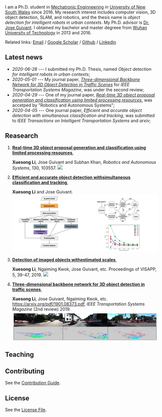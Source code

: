 I am a Ph.D. student in [Mechatronic Enginneering](https://www.engineering.unsw.edu.au/study-with-us/undergraduate-degrees/mechatronic-engineering) in [University of New South Wales](https://www.unsw.edu.au/) since 2016. My research interest includes computer vision, 3D object detection, SLAM, and robotics, and the thesis name is *object detection for intelligent robots in urban contexts*. My Ph.D. advisor is [Dr. Jose Guivant](https://scholar.google.com.au/citations?user=_4IB14IAAAAJ&hl=en). I obtained my bachelor and master degreee from [Wuhan University of Technology](http://english.whut.edu.cn/) in 2013 and 2016.


Related links: [Email](xuesong.li@unsw.edu.au) / [Google Scholar](https://scholar.google.com/citations?user=HIeMGxcAAAAJ) / [Github](https://github.com/Benzlxs) / [Linkedin](https://www.linkedin.com/in/xuesong-li-a0b23516b/)



## Latest news
* *2020-06-28* --- I submitted my Ph.D. Thesis, named *Object detection for intelligent robots in urban contexts*;
* *2020-05-01* --- My journal paper, *[Three-dimensional Backbone Network for 3D Object Detection in Traffic Scenes](https://arxiv.org/abs/1901.08373)* for *IEEE Transportation Systems Magazine*, was under the second review;
* *2020-04-29* --- One of my journal paper, *[Real-time 3D object proposal generation and classification using limited processing resources](https://www.sciencedirect.com/science/article/pii/S0921889020303973)*, was accetped by "Robotics and Autonomous Systems";
* *2020-04-05* --- One journal paper, *Efficient and accurate object detection with simultaneous classification and tracking*, was submitted to *IEEE Transactions on Intelligent Transportation Systems* and *arxiv*;



## Reasearch
1. [**Real-time 3D object proposal generation and classification using limited processing resources**](https://www.sciencedirect.com/science/article/pii/S0921889020303973), 
   
   **Xuesong Li**, Jose Guivant and Subhan Khan, *Robotics and Autonomous Systems*, 130, 103557. ![](./image/30.gif)

2. [**Efficient and accurate object detection withsimultaneous classification and tracking**](https://arxiv.org/abs/1901.08373), 
   
   **Xuesong Li** and Jose Guivant. ![](./image/pag_figure.png)

3. [**Detection of imaged objects withestimated scales**](https://www.scitepress.org/Link.aspx?doi=10.5220/0007353600390047), 
  
   **Xuesong Li**, Ngaiming Kwok, Jose Guivant, etc. Proceedings of VISAPP, 5, 39-47, 2019. ![](./image/25.gif)

4. [**Three-dimensional backbone network for 3D object detection in traffic scenes**](https://arxiv.org/pdf/1901.08373.pdf), 

   **Xuesong Li**, Jose Guivant, Ngaiming Kwok, etc. https://arxiv.org/pdf/1901.08373.pdf, *IEEE Transportation Systems Magazine* (2nd review) 2019. ![](./image/3d_backbone_network.png)



## Teaching



## Contributing

See the [Contribution Guide](./CONTRIBUTING.md).

## License

See the [License File](./LICENSE.md).
